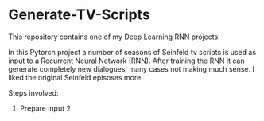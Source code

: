 # Generate-TV-Scripts
This repository contains one of my Deep Learning RNN projects.

In this Pytorch project a number of seasons of Seinfeld tv scripts is used as input to a Recurrent Neural Network (RNN).
After training the RNN it can generate completely new dialogues, many cases not making much sense. I liked the original Seinfeld episoses more.

Steps involved:
1. Prepare input
2
